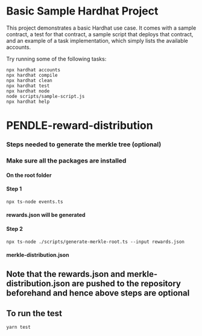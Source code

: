 # Basic Sample Hardhat Project

This project demonstrates a basic Hardhat use case. It comes with a sample contract, a test for that contract, a sample script that deploys that contract, and an example of a task implementation, which simply lists the available accounts.

Try running some of the following tasks:

```shell
npx hardhat accounts
npx hardhat compile
npx hardhat clean
npx hardhat test
npx hardhat node
node scripts/sample-script.js
npx hardhat help
```

# PENDLE-reward-distribution
### Steps needed to generate the merkle tree (optional)
### Make sure all the packages are installed
#### On the root folder 
#### Step 1
```shell
npx ts-node events.ts
```
#### rewards.json will be generated
#### Step 2
```shell
npx ts-node ./scripts/generate-merkle-root.ts --input rewards.json
```
#### merkle-distribution.json
## Note that the rewards.json and merkle-distribution.json are pushed to the repository beforehand and hence above steps are optional

## To run the test
```shell
yarn test
```
